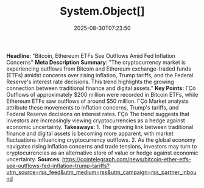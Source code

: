 ﻿---
title: "System.Object[]"
date: "2025-08-30T07:23:50"
category: "Markets"
summary: ""
slug: "systemobject"
source_urls:
  - "https://cointelegraph.com/news/bitcoin-ether-etfs-see-outflows-fed-inflation-trump-tariffs?utm_source=rss_feed&utm_medium=rss&utm_campaign=rss_partner_inbound"
seo:
  title: "System.Object[] | Hash n Hedge"
  description: ""
  keywords: ["news", "markets", "brief"]
---
**Headline**:  "Bitcoin, Ethereum ETFs See Outflows Amid Fed Inflation Concerns"  **Meta Description Summary**:  "The cryptocurrency market is experiencing outflows from Bitcoin and Ethereum exchange-traded funds (ETFs) amidst concerns over rising inflation, Trump tariffs, and the Federal Reserve's interest rate decisions. This trend highlights the growing connection between traditional finance and digital assets."  **Key Points:**  ΓÇó Outflows of approximately $200 million were recorded in Bitcoin ETFs, while Ethereum ETFs saw outflows of around $50 million. ΓÇó Market analysts attribute these movements to inflation concerns, Trump's tariffs, and Federal Reserve decisions on interest rates. ΓÇó The trend suggests that investors are increasingly viewing cryptocurrencies as a hedge against economic uncertainty.  **Takeaways:**  1. The growing link between traditional finance and digital assets is becoming more apparent, with market fluctuations influencing cryptocurrency outflows. 2. As the global economy navigates rising inflation concerns and trade tensions, investors may turn to cryptocurrencies as an alternative store of value or hedge against economic uncertainty.  **Sources**:  https://cointelegraph.com/news/bitcoin-ether-etfs-see-outflows-fed-inflation-trump-tariffs?utm_source=rss_feed&utm_medium=rss&utm_campaign=rss_partner_inbound 
